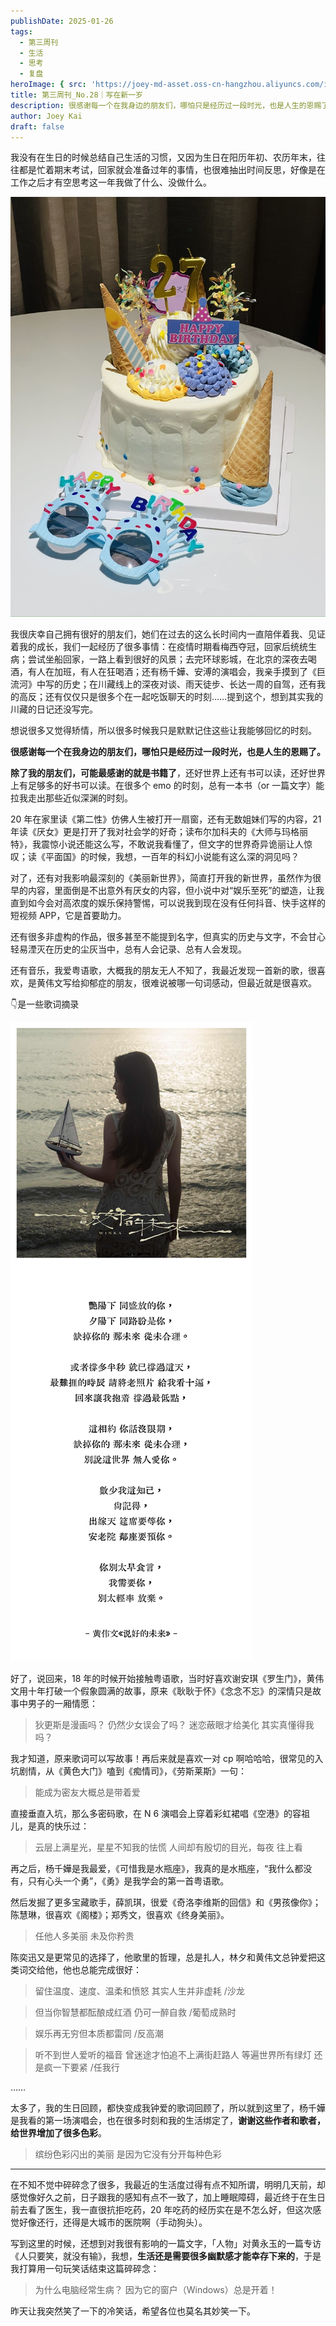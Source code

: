 ```yaml
---
publishDate: 2025-01-26
tags:
  - 第三周刊
  - 生活
  - 思考
  - 复盘
heroImage: { src: 'https://joey-md-asset.oss-cn-hangzhou.aliyuncs.com/img/202508010257396.jpeg', inferSize: true}
title: 第三周刊_No.28｜写在新一岁
description: 很感谢每一个在我身边的朋友们，哪怕只是经历过一段时光，也是人生的恩赐了。
author: Joey Kai
draft: false
---
```


我没有在生日的时候总结自己生活的习惯，又因为生日在阳历年初、农历年末，往往都是忙着期末考试，回家就会准备过年的事情，也很难抽出时间反思，好像是在工作之后才有空思考这一年我做了什么、没做什么。

![202508010257681](../assets/2025/202508010257681.jpg)


我很庆幸自己拥有很好的朋友们，她们在过去的这么长时间内一直陪伴着我、见证着我的成长，我们一起经历了很多事情：在疫情时期看梅西夺冠，回家后统统生病；尝试坐船回家，一路上看到很好的风景；去完环球影城，在北京的深夜去喝酒，有人在加班，有人在狂喝酒；还有杨千嬅、安溥的演唱会，我亲手摸到了《巨流河》中写的历史；在川藏线上的深夜对谈、雨天徒步、长达一周的自驾，还有我的高反；还有仅仅只是很多个在一起吃饭聊天的时刻……提到这个，想到其实我的川藏的日记还没写完。

想说很多又觉得矫情，所以很多时候我只是默默记住这些让我能够回忆的时刻。

**很感谢每一个在我身边的朋友们，哪怕只是经历过一段时光，也是人生的恩赐了。**

**除了我的朋友们，可能最感谢的就是书籍了**，还好世界上还有书可以读，还好世界上有足够多的好书可以读。在很多个 emo 的时刻，总有一本书（or 一篇文字）能拉我走出那些近似深渊的时刻。

20 年在家里读《第二性》仿佛人生被打开一扇窗，还有无数姐妹们写的内容，21 年读《厌女》更是打开了我对社会学的好奇；读布尔加科夫的《大师与玛格丽特》，我震惊小说还能这么写，不敢说我看懂了，但文字的世界奇异诡丽让人惊叹；读《平面国》的时候，我想，一百年的科幻小说能有这么深的洞见吗？

对了，还有对我影响最深刻的《美丽新世界》，简直打开我的新世界，虽然作为很早的内容，里面倒是不出意外有厌女的内容，但小说中对“娱乐至死”的塑造，让我直到如今会对高浓度的娱乐保持警惕，可以说我到现在没有任何抖音、快手这样的短视频 APP，它是首要助力。

还有很多非虚构的作品，很多甚至不能提到名字，但真实的历史与文字，不会甘心轻易湮灭在历史的尘灰当中，总有人会记录、总有人会发现。

还有音乐，我爱粤语歌，大概我的朋友无人不知了，我最近发现一首新的歌，很喜欢，是黄伟文写给抑郁症的朋友，很难说被哪一句词感动，但最近就是很喜欢。

👇是一些歌词摘录

![202502021602451](../assets/2025/202502021602451.jpg)

好了，说回来，18 年的时候开始接触粤语歌，当时好喜欢谢安琪《罗生门》，黄伟文用十年打破一个假象圆满的故事，原来《耿耿于怀》《念念不忘》的深情只是故事中男子的一厢情愿：
> 狄更斯是漫画吗？
> 仍然少女误会了吗？
> 迷恋蔽眼才给美化
> 其实真懂得我吗？


我才知道，原来歌词可以写故事！再后来就是喜欢一对 cp 啊哈哈哈，很常见的入坑剧情，从《黄色大门》嗑到《痴情司》，《劳斯莱斯》一句：
> 能成为密友大概总是带着爱


直接垂直入坑，那么多密码歌，在 N 6 演唱会上穿着彩虹裙唱《空港》的容祖儿，是真的快乐过：
> 云层上满星光，星星不知我的怯慌
> 人间却有殷切的目光，每夜
> 往上看


再之后，杨千嬅是我最爱，《可惜我是水瓶座》，我真的是水瓶座，“我什么都没有，只有心头一个勇”，《勇》是我学会的第一首粤语歌。

然后发掘了更多宝藏歌手，薛凯琪，很爱《奇洛李维斯的回信》和《男孩像你》；陈慧琳，很喜欢《阁楼》；郑秀文，很喜欢《终身美丽》。
> 任他人多美丽
> 未及你矜贵


陈奕迅又是更常见的选择了，他歌里的哲理，总是扎人，林夕和黄伟文总钟爱把这类词交给他，他也总能完成很好：
> 留住温度、速度、温柔和愤怒
> 其实人生并非虚耗
> /沙龙

> 但当你智慧都酝酿成红酒
> 仍可一醉自救
> /葡萄成熟时

> 娱乐再无穷但本质都雷同
> /反高潮

> 听不到世人爱听的福音
> 曾迷途才怕追不上满街赶路人
> 等遍世界所有绿灯
> 还是疯一下要紧
> /任我行

……

太多了，我的生日回顾，都快变成我钟爱的歌词回顾了，所以就到这里了，杨千嬅是我看的第一场演唱会，也在很多时刻和我的生活绑定了，**谢谢这些作者和歌者，给世界增加了很多色彩**。
> 缤纷色彩闪出的美丽
> 是因为它没有分开每种色彩

---

在不知不觉中碎碎念了很多，我最近的生活度过得有点不知所谓，明明几天前，却感觉像好久之前，日子跟我的感知有点不一致了，加上睡眠障碍，最近终于在生日前去看了医生，我一直很抗拒吃药，20 年吃药的经历实在是不怎么好，但这次感觉好像还行，还得是大城市的医院啊（手动狗头）。

写到这里的时候，还想到对我很有影响的一篇文字，「人物」对黄永玉的一篇专访《人只要笑，就没有输》，我想，**生活还是需要很多幽默感才能幸存下来的**，于是我打算用一句玩笑话结束这篇碎碎念：
> 为什么电脑经常生病？
> 因为它的窗户（Windows）总是开着！


昨天让我突然笑了一下的冷笑话，希望各位也莫名其妙笑一下。
